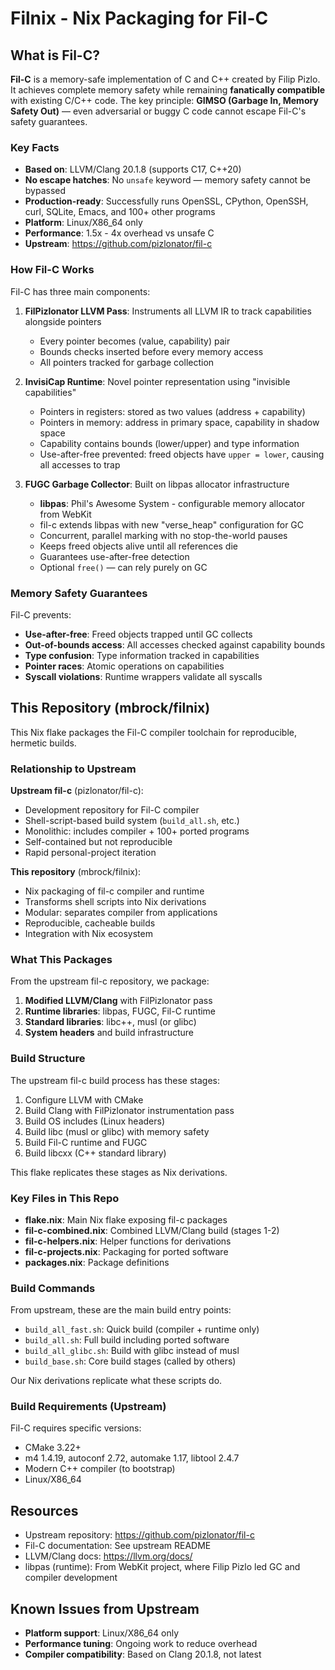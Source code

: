 # Filnix - Nix Packaging for Fil-C

## What is Fil-C?

**Fil-C** is a memory-safe implementation of C and C++ created by Filip Pizlo. It achieves complete memory safety while remaining **fanatically compatible** with existing C/C++ code. The key principle: **GIMSO (Garbage In, Memory Safety Out)** — even adversarial or buggy C code cannot escape Fil-C's safety guarantees.

### Key Facts

- **Based on**: LLVM/Clang 20.1.8 (supports C17, C++20)
- **No escape hatches**: No `unsafe` keyword — memory safety cannot be bypassed
- **Production-ready**: Successfully runs OpenSSL, CPython, OpenSSH, curl, SQLite, Emacs, and 100+ other programs
- **Platform**: Linux/X86_64 only
- **Performance**: 1.5x - 4x overhead vs unsafe C
- **Upstream**: https://github.com/pizlonator/fil-c

### How Fil-C Works

Fil-C has three main components:

1. **FilPizlonator LLVM Pass**: Instruments all LLVM IR to track capabilities alongside pointers
   - Every pointer becomes (value, capability) pair
   - Bounds checks inserted before every memory access
   - All pointers tracked for garbage collection

2. **InvisiCap Runtime**: Novel pointer representation using "invisible capabilities"
   - Pointers in registers: stored as two values (address + capability)
   - Pointers in memory: address in primary space, capability in shadow space
   - Capability contains bounds (lower/upper) and type information
   - Use-after-free prevented: freed objects have `upper = lower`, causing all accesses to trap

3. **FUGC Garbage Collector**: Built on libpas allocator infrastructure
   - **libpas**: Phil's Awesome System - configurable memory allocator from WebKit
   - fil-c extends libpas with new "verse_heap" configuration for GC
   - Concurrent, parallel marking with no stop-the-world pauses
   - Keeps freed objects alive until all references die
   - Guarantees use-after-free detection
   - Optional `free()` — can rely purely on GC

### Memory Safety Guarantees

Fil-C prevents:
- **Use-after-free**: Freed objects trapped until GC collects
- **Out-of-bounds access**: All accesses checked against capability bounds
- **Type confusion**: Type information tracked in capabilities
- **Pointer races**: Atomic operations on capabilities
- **Syscall violations**: Runtime wrappers validate all syscalls

## This Repository (mbrock/filnix)

This Nix flake packages the Fil-C compiler toolchain for reproducible, hermetic builds.

### Relationship to Upstream

**Upstream fil-c** (pizlonator/fil-c):
- Development repository for Fil-C compiler
- Shell-script-based build system (`build_all.sh`, etc.)
- Monolithic: includes compiler + 100+ ported programs
- Self-contained but not reproducible
- Rapid personal-project iteration

**This repository** (mbrock/filnix):
- Nix packaging of fil-c compiler and runtime
- Transforms shell scripts into Nix derivations
- Modular: separates compiler from applications
- Reproducible, cacheable builds
- Integration with Nix ecosystem

### What This Packages

From the upstream fil-c repository, we package:

1. **Modified LLVM/Clang** with FilPizlonator pass
2. **Runtime libraries**: libpas, FUGC, Fil-C runtime
3. **Standard libraries**: libc++, musl (or glibc)
4. **System headers** and build infrastructure

### Build Structure

The upstream fil-c build process has these stages:

1. Configure LLVM with CMake
2. Build Clang with FilPizlonator instrumentation pass
3. Build OS includes (Linux headers)
4. Build libc (musl or glibc) with memory safety
5. Build Fil-C runtime and FUGC
6. Build libcxx (C++ standard library)

This flake replicates these stages as Nix derivations.

### Key Files in This Repo

- **flake.nix**: Main Nix flake exposing fil-c packages
- **fil-c-combined.nix**: Combined LLVM/Clang build (stages 1-2)
- **fil-c-helpers.nix**: Helper functions for derivations
- **fil-c-projects.nix**: Packaging for ported software
- **packages.nix**: Package definitions

### Build Commands

From upstream, these are the main build entry points:

- `build_all_fast.sh`: Quick build (compiler + runtime only)
- `build_all.sh`: Full build including ported software
- `build_all_glibc.sh`: Build with glibc instead of musl
- `build_base.sh`: Core build stages (called by others)

Our Nix derivations replicate what these scripts do.

### Build Requirements (Upstream)

Fil-C requires specific versions:
- CMake 3.22+
- m4 1.4.19, autoconf 2.72, automake 1.17, libtool 2.4.7
- Modern C++ compiler (to bootstrap)
- Linux/X86_64

## Resources

- Upstream repository: https://github.com/pizlonator/fil-c
- Fil-C documentation: See upstream README
- LLVM/Clang docs: https://llvm.org/docs/
- libpas (runtime): From WebKit project, where Filip Pizlo led GC and compiler development

## Known Issues from Upstream

- **Platform support**: Linux/X86_64 only
- **Performance tuning**: Ongoing work to reduce overhead
- **Compiler compatibility**: Based on Clang 20.1.8, not latest
